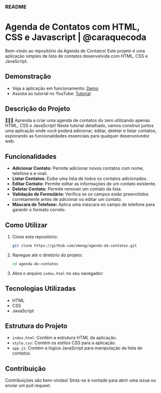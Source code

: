 ### README

# Agenda de Contatos com HTML, CSS e Javascript | @caraquecoda 

Bem-vindo ao repositório da Agenda de Contatos! Este projeto é uma aplicação simples de lista de contatos desenvolvida com HTML, CSS e JavaScript.

## Demonstração

- Veja a aplicação em funcionamento: [Demo](https://vmnog.github.io/agenda-de-contatos/)
- Assista ao tutorial no YouTube: [Tutorial](https://www.youtube.com/watch?v=f2EHwCY75lo&list=PLCwsaNyAWqXq2i9gu2c9voBgHdxQgXYry)

## Descrição do Projeto

👨‍💼📱 Aprenda a criar uma agenda de contatos do zero utilizando apenas HTML, CSS e JavaScript! Neste tutorial detalhado, vamos construir juntos uma aplicação onde você poderá adicionar, editar, deletar e listar contatos, explorando as funcionalidades essenciais para qualquer desenvolvedor web.

## Funcionalidades

- **Adicionar Contato:** Permite adicionar novos contatos com nome, telefone e e-mail.
- **Listar Contatos:** Exibe uma lista de todos os contatos adicionados.
- **Editar Contato:** Permite editar as informações de um contato existente.
- **Deletar Contato:** Permite remover um contato da lista.
- **Validação de Formulário:** Verifica se os campos estão preenchidos corretamente antes de adicionar ou editar um contato.
- **Máscara de Telefone:** Aplica uma máscara no campo de telefone para garantir o formato correto.

## Como Utilizar

1. Clone este repositório:
    ```bash
    git clone https://github.com/vmnog/agenda-de-contatos.git
    ```

2. Navegue até o diretório do projeto:
    ```bash
    cd agenda-de-contatos
    ```

3. Abra o arquivo `index.html` no seu navegador:
   

## Tecnologias Utilizadas

- HTML
- CSS
- JavaScript

## Estrutura do Projeto

- `index.html`: Contém a estrutura HTML da aplicação.
- `style.css`: Contém os estilos CSS para a aplicação.
- `app.js`: Contém a lógica JavaScript para manipulação da lista de contatos.

## Contribuição

Contribuições são bem-vindas! Sinta-se à vontade para abrir uma issue ou enviar um pull request.

